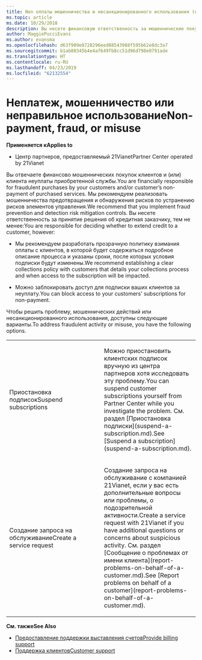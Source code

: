 ```yaml
---
title: Non оплаты мошенничества и несанкционированного использования (под управлением 21vianet центра партнеров)
ms.topic: article
ms.date: 10/29/2018
description: Вы несете финансовую ответственность за мошеннические покупки ваших клиентов и (или) неоплату клиентами приобретенных служб. Поэтому мы рекомендуем внедрить меры по обнаружению и предотвращению рисков мошенничества.
author: MaggiePucciEvans
ms.author: evansma
ms.openlocfilehash: d63f909e8728296eed88543988f595b62e8dc3a7
ms.sourcegitcommit: b1ab80345b4e4af649fb8cc51d96d798e0791ade
ms.translationtype: HT
ms.contentlocale: ru-RU
ms.lasthandoff: 04/23/2019
ms.locfileid: "62132554"
---
```

# <a name="non-payment-fraud-or-misuse"></a><span data-ttu-id="a747f-103">Неплатеж, мошенничество или неправильное использование</span><span class="sxs-lookup"><span data-stu-id="a747f-103">Non-payment, fraud, or misuse</span></span>

<span data-ttu-id="a747f-104">**Применяется к**</span><span class="sxs-lookup"><span data-stu-id="a747f-104">**Applies to**</span></span>

-   <span data-ttu-id="a747f-105">Центр партнеров, предоставляемый 21Vianet</span><span class="sxs-lookup"><span data-stu-id="a747f-105">Partner Center operated by 21Vianet</span></span>

<span data-ttu-id="a747f-106">Вы отвечаете финансово мошеннических покупок клиентов и (или) клиента неуплаты приобретенной службы.</span><span class="sxs-lookup"><span data-stu-id="a747f-106">You are financially responsible for fraudulent purchases by your customers and/or customer’s non-payment of purchased services.</span></span> <span data-ttu-id="a747f-107">Мы рекомендуем реализовать мошенничества предотвращения и обнаружения рисков по устранению рисков элементов управления.</span><span class="sxs-lookup"><span data-stu-id="a747f-107">We recommend that you implement fraud prevention and detection risk mitigation controls.</span></span> <span data-ttu-id="a747f-108">Вы несете ответственность за принятие решения об кредитная заказчику, тем не менее:</span><span class="sxs-lookup"><span data-stu-id="a747f-108">You are responsible for deciding whether to extend credit to a customer, however:</span></span>

-   <span data-ttu-id="a747f-109">Мы рекомендуем разработать прозрачную политику взимания оплаты с клиентов, в которой будет содержаться подробное описание процесса и указаны сроки, после которых условия подписки будут изменены.</span><span class="sxs-lookup"><span data-stu-id="a747f-109">We recommend establishing a clear collections policy with customers that details your collections process and when access to the subscription will be impacted.</span></span>

-   <span data-ttu-id="a747f-110">Можно заблокировать доступ для подписки ваших клиентов за неуплату.</span><span class="sxs-lookup"><span data-stu-id="a747f-110">You can block access to your customers' subscriptions for non-payment.</span></span>


<span data-ttu-id="a747f-111">Чтобы решить проблему, мошеннических действий или несанкционированного использования, доступны следующие варианты.</span><span class="sxs-lookup"><span data-stu-id="a747f-111">To address fraudulent activity or misuse, you have the following options.</span></span>

<table>
<colgroup>
<col width="50%" />
<col width="50%" />
</colgroup>
<tbody>
<tr class="odd">
<td><span data-ttu-id="a747f-112">Приостановка подписок</span><span class="sxs-lookup"><span data-stu-id="a747f-112">Suspend subscriptions</span></span></td>
<td><p><span data-ttu-id="a747f-113">Можно приостановить клиентских подписок вручную из центра партнеров хотя исследовать эту проблему.</span><span class="sxs-lookup"><span data-stu-id="a747f-113">You can suspend customer subscriptions yourself from Partner Center while you investigate the problem.</span></span> <span data-ttu-id="a747f-114">См. раздел [Приостановка подписки](suspend-a-subscription.md).</span><span class="sxs-lookup"><span data-stu-id="a747f-114">See [Suspend a subscription](suspend-a-subscription.md).</span></span></p></td>
</tr>
<tr class="even">
<td><span data-ttu-id="a747f-115">Создание запроса на обслуживание</span><span class="sxs-lookup"><span data-stu-id="a747f-115">Create a service request</span></span></td>
<td><p><span data-ttu-id="a747f-116">Создание запроса на обслуживание с компанией 21Vianet, если у вас есть дополнительные вопросы или проблемы, о подозрительной активности.</span><span class="sxs-lookup"><span data-stu-id="a747f-116">Create a service request with 21Vianet if you have additional questions or concerns about suspicious activity.</span></span> <span data-ttu-id="a747f-117">См. раздел [Сообщение о проблемах от имени клиента](report-problems-on-behalf-of-a-customer.md).</span><span class="sxs-lookup"><span data-stu-id="a747f-117">See [Report problems on behalf of a customer](report-problems-on-behalf-of-a-customer.md).</span></span></p></td>
</tr>
</tbody>
</table>

<span data-ttu-id="a747f-118">**См. также**</span><span class="sxs-lookup"><span data-stu-id="a747f-118">**See Also**</span></span>

-   [<span data-ttu-id="a747f-119">Предоставление поддержки выставления счетов</span><span class="sxs-lookup"><span data-stu-id="a747f-119">Provide billing support</span></span>](provide-billing-support.md)
-   [<span data-ttu-id="a747f-120">Поддержка клиентов</span><span class="sxs-lookup"><span data-stu-id="a747f-120">Customer support</span></span>](customer-support.md) 

 




